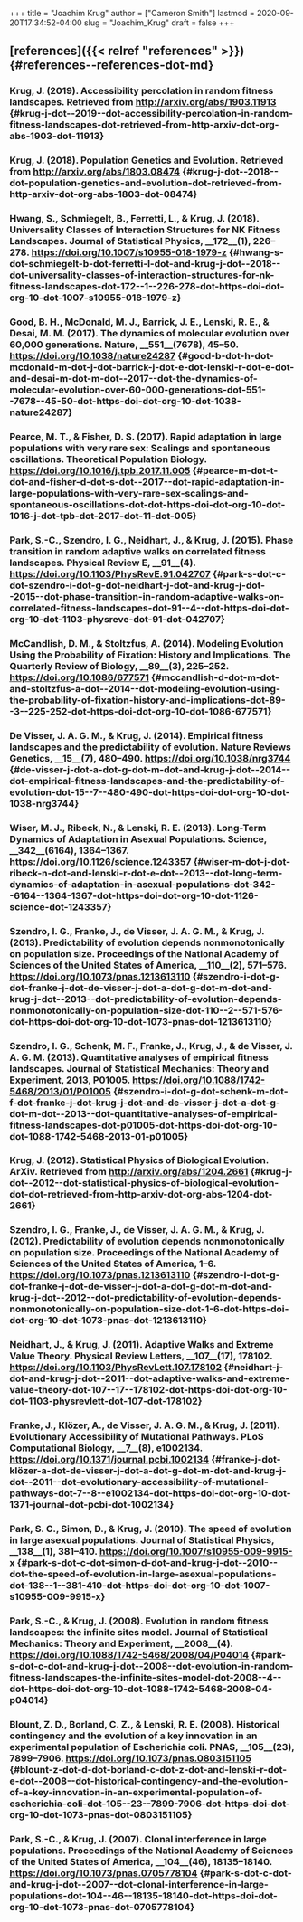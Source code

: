 +++
title = "Joachim Krug"
author = ["Cameron Smith"]
lastmod = 2020-09-20T17:34:52-04:00
slug = "Joachim_Krug"
draft = false
+++

## [references]({{< relref "references" >}}) {#references--references-dot-md}


### Krug, J. (2019). Accessibility percolation in random fitness landscapes. Retrieved from <http://arxiv.org/abs/1903.11913> {#krug-j-dot--2019--dot-accessibility-percolation-in-random-fitness-landscapes-dot-retrieved-from-http-arxiv-dot-org-abs-1903-dot-11913}


### Krug, J. (2018). Population Genetics and Evolution. Retrieved from <http://arxiv.org/abs/1803.08474> {#krug-j-dot--2018--dot-population-genetics-and-evolution-dot-retrieved-from-http-arxiv-dot-org-abs-1803-dot-08474}


### Hwang, S., Schmiegelt, B., Ferretti, L., & Krug, J. (2018). Universality Classes of Interaction Structures for NK Fitness Landscapes. <span class="underline"><span class="underline">Journal of Statistical Physics</span></span>, \_\_172\_\_(1), 226–278. <https://doi.org/10.1007/s10955-018-1979-z> {#hwang-s-dot-schmiegelt-b-dot-ferretti-l-dot-and-krug-j-dot--2018--dot-universality-classes-of-interaction-structures-for-nk-fitness-landscapes-dot-172--1--226-278-dot-https-doi-dot-org-10-dot-1007-s10955-018-1979-z}


### Good, B. H., McDonald, M. J., Barrick, J. E., Lenski, R. E., & Desai, M. M. (2017). The dynamics of molecular evolution over 60,000 generations. <span class="underline"><span class="underline">Nature</span></span>, \_\_551\_\_(7678), 45–50. <https://doi.org/10.1038/nature24287> {#good-b-dot-h-dot-mcdonald-m-dot-j-dot-barrick-j-dot-e-dot-lenski-r-dot-e-dot-and-desai-m-dot-m-dot--2017--dot-the-dynamics-of-molecular-evolution-over-60-000-generations-dot-551--7678--45-50-dot-https-doi-dot-org-10-dot-1038-nature24287}


### Pearce, M. T., & Fisher, D. S. (2017). Rapid adaptation in large populations with very rare sex: Scalings and spontaneous oscillations. <span class="underline"><span class="underline">Theoretical Population Biology</span></span>. <https://doi.org/10.1016/j.tpb.2017.11.005> {#pearce-m-dot-t-dot-and-fisher-d-dot-s-dot--2017--dot-rapid-adaptation-in-large-populations-with-very-rare-sex-scalings-and-spontaneous-oscillations-dot-dot-https-doi-dot-org-10-dot-1016-j-dot-tpb-dot-2017-dot-11-dot-005}


### Park, S.-C., Szendro, I. G., Neidhart, J., & Krug, J. (2015). Phase transition in random adaptive walks on correlated fitness landscapes. <span class="underline"><span class="underline">Physical Review E</span></span>, \_\_91\_\_(4). <https://doi.org/10.1103/PhysRevE.91.042707> {#park-s-dot-c-dot-szendro-i-dot-g-dot-neidhart-j-dot-and-krug-j-dot--2015--dot-phase-transition-in-random-adaptive-walks-on-correlated-fitness-landscapes-dot-91--4--dot-https-doi-dot-org-10-dot-1103-physreve-dot-91-dot-042707}


### McCandlish, D. M., & Stoltzfus, A. (2014). Modeling Evolution Using the Probability of Fixation: History and Implications. <span class="underline"><span class="underline">The Quarterly Review of Biology</span></span>, \_\_89\_\_(3), 225–252. <https://doi.org/10.1086/677571> {#mccandlish-d-dot-m-dot-and-stoltzfus-a-dot--2014--dot-modeling-evolution-using-the-probability-of-fixation-history-and-implications-dot-89--3--225-252-dot-https-doi-dot-org-10-dot-1086-677571}


### De Visser, J. A. G. M., & Krug, J. (2014). Empirical fitness landscapes and the predictability of evolution. <span class="underline"><span class="underline">Nature Reviews Genetics</span></span>, \_\_15\_\_(7), 480–490. <https://doi.org/10.1038/nrg3744> {#de-visser-j-dot-a-dot-g-dot-m-dot-and-krug-j-dot--2014--dot-empirical-fitness-landscapes-and-the-predictability-of-evolution-dot-15--7--480-490-dot-https-doi-dot-org-10-dot-1038-nrg3744}


### Wiser, M. J., Ribeck, N., & Lenski, R. E. (2013). Long-Term Dynamics of Adaptation in Asexual Populations. <span class="underline"><span class="underline">Science</span></span>, \_\_342\_\_(6164), 1364–1367. <https://doi.org/10.1126/science.1243357> {#wiser-m-dot-j-dot-ribeck-n-dot-and-lenski-r-dot-e-dot--2013--dot-long-term-dynamics-of-adaptation-in-asexual-populations-dot-342--6164--1364-1367-dot-https-doi-dot-org-10-dot-1126-science-dot-1243357}


### Szendro, I. G., Franke, J., de Visser, J. A. G. M., & Krug, J. (2013). Predictability of evolution depends nonmonotonically on population size. <span class="underline"><span class="underline">Proceedings of the National Academy of Sciences of the United States of America</span></span>, \_\_110\_\_(2), 571–576. <https://doi.org/10.1073/pnas.1213613110> {#szendro-i-dot-g-dot-franke-j-dot-de-visser-j-dot-a-dot-g-dot-m-dot-and-krug-j-dot--2013--dot-predictability-of-evolution-depends-nonmonotonically-on-population-size-dot-110--2--571-576-dot-https-doi-dot-org-10-dot-1073-pnas-dot-1213613110}


### Szendro, I. G., Schenk, M. F., Franke, J., Krug, J., & de Visser, J. A. G. M. (2013). Quantitative analyses of empirical fitness landscapes. <span class="underline"><span class="underline">Journal of Statistical Mechanics: Theory and Experiment</span></span>, <span class="underline"><span class="underline">2013</span></span>, P01005. <https://doi.org/10.1088/1742-5468/2013/01/P01005> {#szendro-i-dot-g-dot-schenk-m-dot-f-dot-franke-j-dot-krug-j-dot-and-de-visser-j-dot-a-dot-g-dot-m-dot--2013--dot-quantitative-analyses-of-empirical-fitness-landscapes-dot-p01005-dot-https-doi-dot-org-10-dot-1088-1742-5468-2013-01-p01005}


### Krug, J. (2012). Statistical Physics of Biological Evolution. <span class="underline"><span class="underline">ArXiv</span></span>. Retrieved from <http://arxiv.org/abs/1204.2661> {#krug-j-dot--2012--dot-statistical-physics-of-biological-evolution-dot-dot-retrieved-from-http-arxiv-dot-org-abs-1204-dot-2661}


### Szendro, I. G., Franke, J., de Visser, J. A. G. M., & Krug, J. (2012). Predictability of evolution depends nonmonotonically on population size. <span class="underline"><span class="underline">Proceedings of the National Academy of Sciences of the United States of America</span></span>, 1–6. <https://doi.org/10.1073/pnas.1213613110> {#szendro-i-dot-g-dot-franke-j-dot-de-visser-j-dot-a-dot-g-dot-m-dot-and-krug-j-dot--2012--dot-predictability-of-evolution-depends-nonmonotonically-on-population-size-dot-1-6-dot-https-doi-dot-org-10-dot-1073-pnas-dot-1213613110}


### Neidhart, J., & Krug, J. (2011). Adaptive Walks and Extreme Value Theory. <span class="underline"><span class="underline">Physical Review Letters</span></span>, \_\_107\_\_(17), 178102. <https://doi.org/10.1103/PhysRevLett.107.178102> {#neidhart-j-dot-and-krug-j-dot--2011--dot-adaptive-walks-and-extreme-value-theory-dot-107--17--178102-dot-https-doi-dot-org-10-dot-1103-physrevlett-dot-107-dot-178102}


### Franke, J., Klözer, A., de Visser, J. A. G. M., & Krug, J. (2011). Evolutionary Accessibility of Mutational Pathways. <span class="underline"><span class="underline">PLoS Computational Biology</span></span>, \_\_7\_\_(8), e1002134. <https://doi.org/10.1371/journal.pcbi.1002134> {#franke-j-dot-klözer-a-dot-de-visser-j-dot-a-dot-g-dot-m-dot-and-krug-j-dot--2011--dot-evolutionary-accessibility-of-mutational-pathways-dot-7--8--e1002134-dot-https-doi-dot-org-10-dot-1371-journal-dot-pcbi-dot-1002134}


### Park, S. C., Simon, D., & Krug, J. (2010). The speed of evolution in large asexual populations. <span class="underline"><span class="underline">Journal of Statistical Physics</span></span>, \_\_138\_\_(1), 381–410. <https://doi.org/10.1007/s10955-009-9915-x> {#park-s-dot-c-dot-simon-d-dot-and-krug-j-dot--2010--dot-the-speed-of-evolution-in-large-asexual-populations-dot-138--1--381-410-dot-https-doi-dot-org-10-dot-1007-s10955-009-9915-x}


### Park, S.-C., & Krug, J. (2008). Evolution in random fitness landscapes: the infinite sites model. <span class="underline"><span class="underline">Journal of Statistical Mechanics: Theory and Experiment</span></span>, \_\_2008\_\_(4). <https://doi.org/10.1088/1742-5468/2008/04/P04014> {#park-s-dot-c-dot-and-krug-j-dot--2008--dot-evolution-in-random-fitness-landscapes-the-infinite-sites-model-dot-2008--4--dot-https-doi-dot-org-10-dot-1088-1742-5468-2008-04-p04014}


### Blount, Z. D., Borland, C. Z., & Lenski, R. E. (2008). Historical contingency and the evolution of a key innovation in an experimental population of Escherichia coli. <span class="underline"><span class="underline">PNAS</span></span>, \_\_105\_\_(23), 7899–7906. <https://doi.org/10.1073/pnas.0803151105> {#blount-z-dot-d-dot-borland-c-dot-z-dot-and-lenski-r-dot-e-dot--2008--dot-historical-contingency-and-the-evolution-of-a-key-innovation-in-an-experimental-population-of-escherichia-coli-dot-105--23--7899-7906-dot-https-doi-dot-org-10-dot-1073-pnas-dot-0803151105}


### Park, S.-C., & Krug, J. (2007). Clonal interference in large populations. <span class="underline"><span class="underline">Proceedings of the National Academy of Sciences of the United States of America</span></span>, \_\_104\_\_(46), 18135–18140. <https://doi.org/10.1073/pnas.0705778104> {#park-s-dot-c-dot-and-krug-j-dot--2007--dot-clonal-interference-in-large-populations-dot-104--46--18135-18140-dot-https-doi-dot-org-10-dot-1073-pnas-dot-0705778104}
